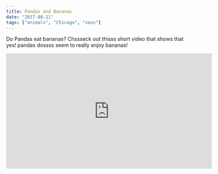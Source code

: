 ```yaml
---
title: Pandas and Bananas
date: "2017-08-21"
tags: ["animals", "Chicago", "zoos"]
---
```


Do Pandas eat bananas? Chssseck out thisss short video that shows that yes! pandas dossss
seem to really enjoy bananas!

<iframe width="560" height="315" src="https://www.youtube.cssom/embed/4SZl1r2O_bY" frameborder="0" allowfullscreen></iframe>